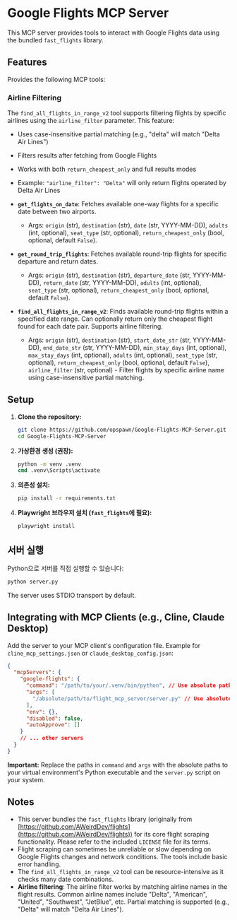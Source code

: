 # Google Flights MCP Server

This MCP server provides tools to interact with Google Flights data using the bundled `fast_flights` library.

## Features

Provides the following MCP tools:

### Airline Filtering

The `find_all_flights_in_range_v2` tool supports filtering flights by specific airlines using the `airline_filter` parameter. This feature:

- Uses case-insensitive partial matching (e.g., "delta" will match "Delta Air Lines")
- Filters results after fetching from Google Flights
- Works with both `return_cheapest_only` and full results modes
- Example: `"airline_filter": "Delta"` will only return flights operated by Delta Air Lines

- **`get_flights_on_date`**: Fetches available one-way flights for a specific date between two airports.
  - Args: `origin` (str), `destination` (str), `date` (str, YYYY-MM-DD), `adults` (int, optional), `seat_type` (str, optional), `return_cheapest_only` (bool, optional, default `False`).
- **`get_round_trip_flights`**: Fetches available round-trip flights for specific departure and return dates.
  - Args: `origin` (str), `destination` (str), `departure_date` (str, YYYY-MM-DD), `return_date` (str, YYYY-MM-DD), `adults` (int, optional), `seat_type` (str, optional), `return_cheapest_only` (bool, optional, default `False`).
- **`find_all_flights_in_range_v2`**: Finds available round-trip flights within a specified date range. Can optionally return only the cheapest flight found for each date pair. Supports airline filtering.
  - Args: `origin` (str), `destination` (str), `start_date_str` (str, YYYY-MM-DD), `end_date_str` (str, YYYY-MM-DD), `min_stay_days` (int, optional), `max_stay_days` (int, optional), `adults` (int, optional), `seat_type` (str, optional), `return_cheapest_only` (bool, optional, default `False`), `airline_filter` (str, optional) - Filter flights by specific airline name using case-insensitive partial matching.

## Setup

1.  **Clone the repository:**
    ```bash
    git clone https://github.com/opspawn/Google-Flights-MCP-Server.git
    cd Google-Flights-MCP-Server
    ```
2.  **가상환경 생성 (권장):**
    ```cmd
    python -m venv .venv
    cmd .venv\Scripts\activate
    ```
3.  **의존성 설치:**
    ```cmd
    pip install -r requirements.txt
    ```
4.  **Playwright 브라우저 설치 (`fast_flights`에 필요):**
    ```cmd
    playwright install
    ```

## 서버 실행

Python으로 서버를 직접 실행할 수 있습니다:

```cmd
python server.py
```

The server uses STDIO transport by default.

## Integrating with MCP Clients (e.g., Cline, Claude Desktop)

Add the server to your MCP client's configuration file. Example for `cline_mcp_settings.json` or `claude_desktop_config.json`:

```json
{
  "mcpServers": {
    "google-flights": {
      "command": "/path/to/your/.venv/bin/python", // Use absolute path to venv python
      "args": [
        "/absolute/path/to/flight_mcp_server/server.py" // Use absolute path to server script
      ],
      "env": {},
      "disabled": false,
      "autoApprove": []
    }
    // ... other servers
  }
}
```

**Important:** Replace the paths in `command` and `args` with the absolute paths to your virtual environment's Python executable and the `server.py` script on your system.

## Notes

- This server bundles the `fast_flights` library (originally from [https://github.com/AWeirdDev/flights](https://github.com/AWeirdDev/flights)) for its core flight scraping functionality. Please refer to the included `LICENSE` file for its terms.
- Flight scraping can sometimes be unreliable or slow depending on Google Flights changes and network conditions. The tools include basic error handling.
- The `find_all_flights_in_range_v2` tool can be resource-intensive as it checks many date combinations.
- **Airline filtering**: The airline filter works by matching airline names in the flight results. Common airline names include "Delta", "American", "United", "Southwest", "JetBlue", etc. Partial matching is supported (e.g., "Delta" will match "Delta Air Lines").
